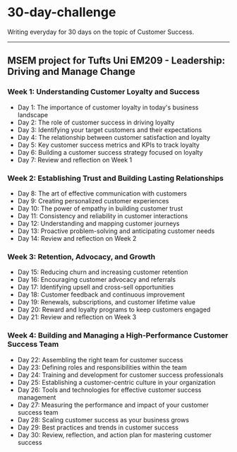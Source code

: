 # 30-day-challenge

Writing everyday for 30 days on the topic of Customer Success.

---

## MSEM project for Tufts Uni EM209 - Leadership: Driving and Manage Change 

### Week 1: Understanding Customer Loyalty and Success
-   Day 1: The importance of customer loyalty in today's business landscape
-   Day 2: The role of customer success in driving loyalty
-   Day 3: Identifying your target customers and their expectations
-   Day 4: The relationship between customer satisfaction and loyalty
-   Day 5: Key customer success metrics and KPIs to track loyalty
-   Day 6: Building a customer success strategy focused on loyalty
-   Day 7: Review and reflection on Week 1

### Week 2: Establishing Trust and Building Lasting Relationships
-   Day 8: The art of effective communication with customers
-   Day 9: Creating personalized customer experiences
-   Day 10: The power of empathy in building customer trust
-   Day 11: Consistency and reliability in customer interactions
-   Day 12: Understanding and mapping customer journeys
-   Day 13: Proactive problem-solving and anticipating customer needs
-   Day 14: Review and reflection on Week 2

### Week 3: Retention, Advocacy, and Growth
-   Day 15: Reducing churn and increasing customer retention
-   Day 16: Encouraging customer advocacy and referrals
-   Day 17: Identifying upsell and cross-sell opportunities
-   Day 18: Customer feedback and continuous improvement
-   Day 19: Renewals, subscriptions, and customer lifetime value
-   Day 20: Reward and loyalty programs to keep customers engaged
-   Day 21: Review and reflection on Week 3

### Week 4: Building and Managing a High-Performance Customer Success Team
-   Day 22: Assembling the right team for customer success
-   Day 23: Defining roles and responsibilities within the team
-   Day 24: Training and development for customer success professionals
-   Day 25: Establishing a customer-centric culture in your organization
-   Day 26: Tools and technologies for effective customer success management
-   Day 27: Measuring the performance and impact of your customer success team
-   Day 28: Scaling customer success as your business grows
-   Day 29: Best practices and trends in customer success
-   Day 30: Review, reflection, and action plan for mastering customer success
